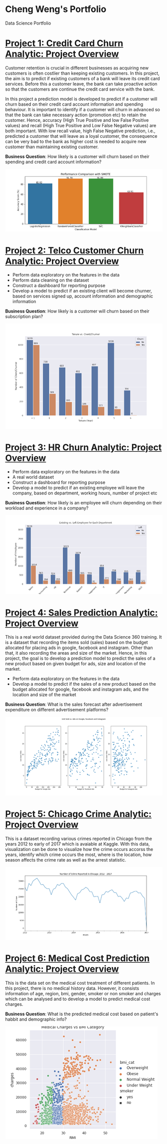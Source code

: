 # Cheng Weng's Portfolio
Data Science Portfolio

# [Project 1: Credit Card Churn Analytic: Project Overview](https://github.com/WengWeng0410/Credit_Card_Churn_Analytic)
Customer retention is crucial in different businesses as acquiring new customers is often costlier than keeping existing customers. In this project, the aim is to predict if existing customers of a bank will leave its credit card services. Before this a customer leave, the bank can take proactive action so that the customers are continue the credit card service with the bank.

In this project a prediction model is developed to predict if a customer will churn based on their credit card account information and spending behaviour. It is important to identify if a customer will churn in advanced so that the bank can take necessary action (promotion etc) to retain the customer. Hence, accuracy (High True Positive and low False Positive values) and recall (High True Positive and Low False Negative values) are both important. With low recall value, high False Negative prediction, i.e., predicted a customer that will leave as a loyal customer, the consequence can be very bad to the bank as higher cost is needed to acquire new customer than maintaining existing customer. 

**Business Question**: How likely is a customer will churn based on their spending and credit card account information?

![](/images/31.model_performance_SMOTE.png)

# [Project 2: Telco Customer Churn Analytic: Project Overview](https://github.com/WengWeng0410/telco_churn_analytic)
* Perform data exploratory on the features in the data
* Perform data cleaning on the dataset 
* Construct a dashboard for reporting purpose 
* Develop a model to predict if an existing client will become churner, based on services signed up, account information and demographic information

**Business Question**: How likely is a customer will churn based on their subscription plan?

![](/images/tenure_client_vs_churner.png)

# [Project 3: HR Churn Analytic: Project Overview](https://github.com/WengWeng0410/HR_Churn_Analytic)
* Perform data exploratory on the features in the data
* A real world dataset
* Construct a dashboard for reporting purpose 
* Develop a model to predict if an existing employee will leave the company, based on department, working hours, number of project etc

**Business Question**: How likely is an employee will churn depending on their workload and experience in a company?

![](/images/Exist_vs_Left_Dept.png)

# [Project 4: Sales Prediction Analytic: Project Overview](https://github.com/WengWeng0410/Sales_Prediction_Analytic)
This is a real world dataset provided during the Data Science 360 training. It is a dataset that recording the items sold (sales) based on the budget allocated for placing ads in google, facebook and instagram. Other than that, it also recording the areas and size of the market. Hence, in this project, the goal is to develop a prediction model to predict the sales of a new product based on given budget for ads, size and location of the market. 

* Perform data exploratory on the features in the data
* Develop a model to predict if the sales of a new product based on the budget allocated for google, facebook and instagram ads, and the location and size of the market

**Business Question**: What is the sales forecast after advertisement expenditure on different advertisement platforms?

![](/images/Unit_Sold_vs_Ads.png)

# [Project 5: Chicago Crime Analytic: Project Overview](https://github.com/WengWeng0410/Chicago_Crime_Analytic)
This is a dataset recording various crimes reported in Chicago from the years 2012 to early of 2017 which is avaiable at Kaggle. With this data, visualization can be done to visualize how the crime occurs accorss the years, identify which crime occurs the most, where is the location, how season affects the crime rate as well as the arrest statistic. 

![](/images/overall_crime_20122017.png)

# [Project 6: Medical Cost Prediction Analytic: Project Overview](https://github.com/WengWeng0410/MedicalCostPrediction)
This is the data set on the medical cost treatment of different patients. In this project, there is no medical history data. However, it consists information of age, region, bmi, gender, smoker or non smoker and charges which can be analysed and to develop a model to predict medical cost charges. <br>

**Business Question**: What is the predicted medical cost based on patient's habbit and demographic info?

![](/images/6.ICP_patient_bmiCat_cost.png)
